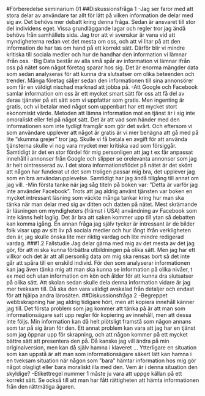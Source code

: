#Förberedelse seminarium 01
##Diskussionsfråga 1
-Jag ser faror med att stora delar av användare tar allt för lätt på vilken information de delar med sig av. Det behövs mer debatt kring denna fråga. Sedan är ansvaret till stor del individens eget. Vissa grundläggande lagar och regler tror jag ändå behövs från samhällets sida. Jag tror att vi svenskar är vana vid att myndigheterna redan vet det mesta om oss, och att vi litar på att den information de har tas om hand på ett korrekt sätt. Därför blir vi mindre kritiska till sociala medier och hur de handhar den information vi lämnar ifrån oss.
-Big Data består av alla små spår av information vi lämnar ifrån oss på nätet som något företag sparar hos sig. Det är enorma mängder data som sedan analyseras för att kunna dra slutsatser om olika beteenden och trender. Många företag säljer sedan den informationen till sina annonsörer som får en väldigt nischad marknad att jobba på. 
-Att Google och Facebook samlar information om oss är ett mycket smart sätt för oss att få del av deras tjänster på ett sätt som vi uppfattar som gratis. Men ingenting är gratis, och vi betalar med något som uppenbart har ett mycket stort ekonomiskt värde. Metoden att lämna information mot en tjänst är i sig inte omoraliskt eller fel på något sätt. Det är att vad som händer med den informationen som inte tydligt framgår som gör det svårt. Och eftersom vi som användare upplever att något är gratis är vi mer benägna att gå med på lite ”skumma grejer” tror jag. Skulle vi få betala en avgift för att använda tjänsterna skulle vi nog vara mycket mer kritiska vad som försiggår. 
Samtidigt är det en stor fördel för mig personligen att jag t ex får anpassat innehåll i annonser från Google och slipper se orelevanta annonser som jag är helt ointresserad av. I det stora informationsflödet på nätet är det skönt att någon har funderat ut det som troligen passar mig bra, det upplever jag som en bra användarupplevelse. Samtidigt har jag ändå tillgång till annat om jag vill. 
-Min första tanke när jag såg titeln på boken var: ”Detta är varför jag inte använder Facebook”. Trots att jag aldrig använt tjänsten var boken en mycket intressant läsning som väckte många tankar kring hur man ska tänka när man delar med sig av ditten och datten på nätet. Mest skrämande är läsningen om myndigheters (främst i USA) användning av Facebook som inte känns helt laglig. Det är bra att saken kommer upp till ytan så debatten kan komma igång. En annan fråga jag själv tycker är intressant är de bilder folk visar upp av sitt liv på sociala medier och hur långt ifrån verkligheten den är, jag skulle önska lite mer riktig vardag och lite mindre redigerad vardag.
###1.2 Fallstudie
Jag delar gärna med mig av det mesta av det jag gör, för att ni ska kunna förbättra utbildningen på olika sätt. Men jag har ett villkor och det är att all personlig data om mig ska rensas bort så det inte går att spåra till en enskild individ. För den som analyserar informationen kan jag även tänka mig att man ska kunna se information på olika nivåer, t ex med och utan information om kön och ålder för att kunna dra slutsatser på olika sätt. Att skolan sedan skulle dela denna information vidare är jag mer tveksam till. Då ska den vara väldigt avskalad från detaljer och endast för att hjälpa andra lärosäten.
##Diskussionsfråga 2
-Begreppet webbskrapning har jag aldrig tidigare hört, men att kopiera innehåll känner jag till. Det första problem som jag kommer att tänka på är att man som informationsägare satt upp regler för kopiering av innehåll, men att dessa inte följs. Min information kan då helt plötsligt framstå som någon annans som tar på sig äran för den. Ett annat problem kan vara att jag har en tjänst som jag öppnar upp för skrapning, och att någon kommer på ett mycket bättre sätt att presentera den på. Då kanske jag vill ändra på min originalversion, men kan då själv hamna i klaveret … Ytterligare en situation som kan uppstå är att man som informationsägare säkert lätt kan hamna i en tveksam situation när någon som ”bara” hämtar information hos mig gör något olagligt eller bara moraliskt illa med den. Vem är i denna situation den skyldige? 
-Etikettregel nummer 1 måste ju vara att uppge källan på ett korrekt sätt. Se också till att man har fått rättigheten att hämta informationen från den rättmätiga ägaren.
